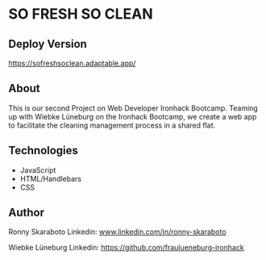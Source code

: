 # SO FRESH SO CLEAN

## Deploy Version

https://sofreshsoclean.adaptable.app/

## About
This is our second Project on Web Developer Ironhack Bootcamp. Teaming up with Wiebke Lüneburg on the Ironhack Bootcamp, 
we create a web app to facilitate the cleaning management process in a shared flat.

## Technologies 
- JavaScript
- HTML/Handlebars
- CSS

## Author
Ronny Skaraboto 
Linkedin: www.linkedin.com/in/ronny-skaraboto

Wiebke Lüneburg
Linkedin: https://github.com/fraulueneburg-ironhack

